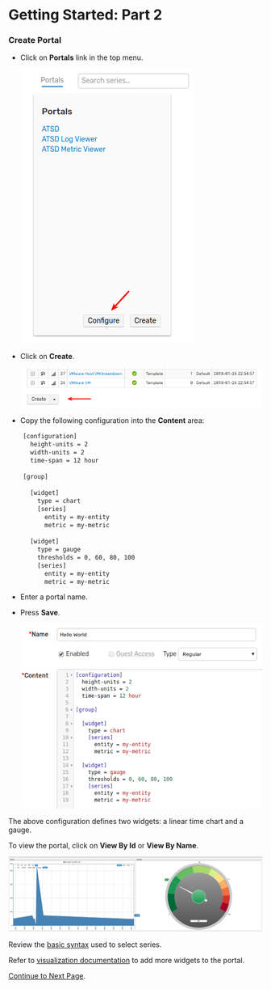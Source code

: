 # Getting Started: Part 2

### Create Portal

* Click on **Portals** link in the top menu.
  
  ![](resources/getting-started-2_1.png)

* Click on **Create**.

  ![](resources/getting-started-2_2.png)
  
* Copy the following configuration into the **Content** area: 

```ls
    [configuration]
      height-units = 2
      width-units = 2
      time-span = 12 hour
    
    [group]
    
      [widget]
        type = chart
        [series]
          entity = my-entity
          metric = my-metric
    
      [widget]
        type = gauge
        thresholds = 0, 60, 80, 100
        [series]
          entity = my-entity
          metric = my-metric
```

* Enter a portal name. 
* Press **Save**.

    ![](resources/getting-started-2_3.png)

The above configuration defines two widgets: a linear time chart and a gauge.

To view the portal, click on **View By Id** or **View By Name**.

![](resources/getting-started-2_4.png)

Review the [basic syntax](https://axibase.com/products/axibase-time-series-database/visualization/widgets/selecting-series/) used to select series.

Refer to [visualization documentation](https://axibase.com/products/axibase-time-series-database/visualization/) to add more widgets to the portal.

[Continue to Next Page](getting-started-3.md).

